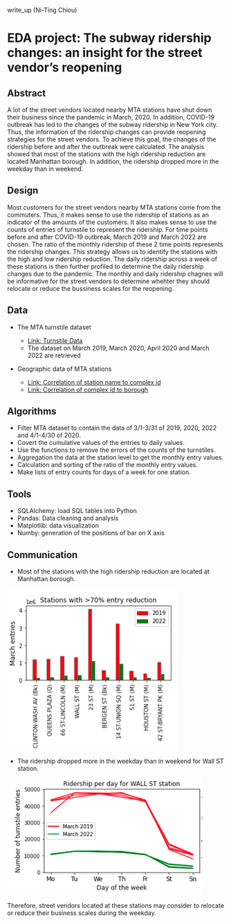write_up (Ni-Ting Chiou)

# EDA project: The subway ridership changes: an insight for the street vendor’s reopening

## Abstract

A lot of the street vendors located nearby MTA stations have shut down their business since the pandemic in March, 2020. In addition, COVID-19 outbreak has led to the changes of the subway ridership in New York city.  Thus, the information of the ridership changes can provide reopening strategies for the street vendors. To achieve this goal, the changes of the ridership before and after the outbreak were calculated. The analysis showed that most of the stations with the high ridership reduction are located Manhattan borough. In addition, the ridership dropped more in the weekday than in weekend.

## Design

Most customers for the street vendors nearby MTA stations come from the commuters. Thus, it makes sense to use the ridership of stations as an indicator of the amounts of the customers. It also makes sense to use the counts of entries of turnstile to represent the ridership. For time points before and after COVID-19 outbreak, March 2019 and March 2022 are chosen. The ratio of the monthly ridership of these 2 time points represents the ridership changes. This strategy allows us to identify the stations with the high and low ridership reduction. The daily ridership across a week of these stations is then further profiled to determine the daily ridership changes due to the pandemic. The monthly and daily ridership chagnes will be informative for the street vendors to determine whehter they should relocate or reduce the bussiness scales for the reopening.


## Data
* The MTA turnstile dataset  
  * [Link: Turnstile Data](http://web.mta.info/developers/turnstile.html)
  * The dataset on March 2019, March 2020, April 2020 and March 2022 are retrieved

* Geographic data of MTA stations
  * [Link: Correlation of station name to complex id](http://web.mta.info/developers/data/nyct/subway/Stations.csv)
  * [Link: Correlation of complex id to borough](https://qri.cloud/nyc-transit-data/remote_complex_lookup)
  
## Algorithms

* Filter MTA dataset to contain the data of 3/1-3/31 of 2019, 2020, 2022 and 4/1-4/30 of 2020.
* Covert the cumulative values of the entries to daily values.
* Use the functions to remove the errors of the counts of the turnstiles.
* Aggregation the data at the station level to get the monthly entry values.
* Calculation and sorting of the ratio of the monthly entry values.
* Make lists of entry counts for days of a week for one station.


## Tools
* SQLAlchemy: load SQL tables into Python
* Pandas: Data cleaning and analysis
* Matplotlib: data visualization
* Numby: generation of the positions of bar on X axis


## Communication
* Most of the stations with the high ridership reduction are located at Manhattan borough.

![alt text](https://github.com/chiouNT/Metis_EDA/blob/main/Image1.png)

* The ridership dropped more in the weekday than in weekend for Wall ST station. 

![alt text](https://github.com/chiouNT/Metis_EDA/blob/main/Image3.png)

 Therefore, street vendors located at these stations may consider to relocate or reduce their business scales during the weekday.
